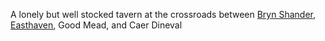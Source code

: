 A lonely but well stocked tavern at the crossroads between [Bryn Shander](Bryn%20Shander.md), [Easthaven](Easthaven.md), Good Mead, and Caer Dineval